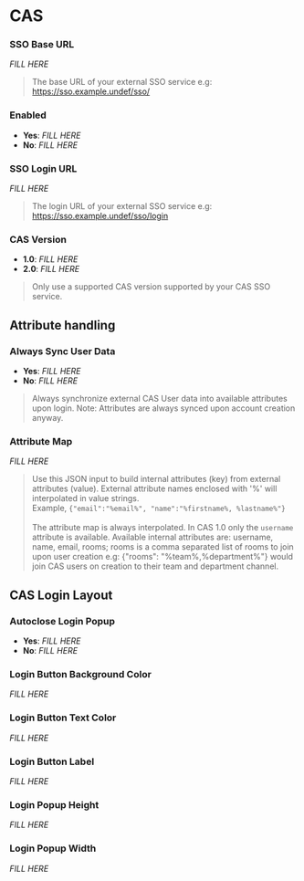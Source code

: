 # CAS

### SSO Base URL

_FILL HERE_

> The base URL of your external SSO service e.g: https://sso.example.undef/sso/


### Enabled

- **Yes**: _FILL HERE_
- **No**: _FILL HERE_


### SSO Login URL

_FILL HERE_

> The login URL of your external SSO service e.g: https://sso.example.undef/sso/login


### CAS Version

- **1.0**: _FILL HERE_
- **2.0**: _FILL HERE_

> Only use a supported CAS version supported by your CAS SSO service.


## Attribute handling


### Always Sync User Data

- **Yes**: _FILL HERE_
- **No**: _FILL HERE_

> Always synchronize external CAS User data into available attributes upon login. Note: Attributes are always synced upon account creation anyway.


### Attribute Map

_FILL HERE_

> Use this JSON input to build internal attributes (key) from external attributes (value). External attribute names enclosed with '%' will interpolated in value strings.<br/>Example, `{"email":"%email%", "name":"%firstname%, %lastname%"}`<br/><br/>The attribute map is always interpolated. In CAS 1.0 only the `username` attribute is available. Available internal attributes are: username, name, email, rooms; rooms is a comma separated list of rooms to join upon user creation e.g: {"rooms": "%team%,%department%"} would join CAS users on creation to their team and department channel.


## CAS Login Layout


### Autoclose Login Popup

- **Yes**: _FILL HERE_
- **No**: _FILL HERE_


### Login Button Background Color

_FILL HERE_


### Login Button Text Color

_FILL HERE_


### Login Button Label

_FILL HERE_


### Login Popup Height

_FILL HERE_


### Login Popup Width

_FILL HERE_


